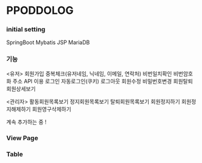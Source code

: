 # PPODDOLOG

### initial setting
SpringBoot
Mybatis
JSP
MariaDB

### 기능
<유저>
회원가입
중복체크(유저네임, 닉네임, 이메일, 연락처)
비번일치확인
비번암호화
주소 API 이용
로그인
자동로그인(쿠키)
로그아웃
회원수정
비밀번호변경
회원탈퇴
회원상세보기

<관리자>
활동회원목록보기
정지회원목록보기
탈퇴회원목록보기
회원정지하기
회원정지해제하기
회원영구삭제하기

계속 추가하는 중 !

### View Page

### Table